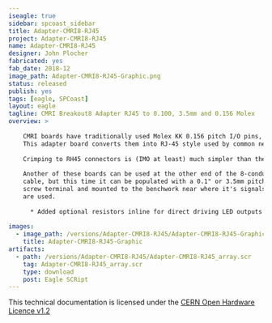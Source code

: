 ```yaml
---
iseagle: true
sidebar: spcoast_sidebar
title: Adapter-CMRI8-RJ45
project: Adapter-CMRI8-RJ45
name: Adapter-CMRI8-RJ45
designer: John Plocher
fabricated: yes
fab_date: 2018-12
image_path: Adapter-CMRI8-RJ45-Graphic.png
status: released
publish: yes
tags: [eagle, SPCoast]
layout: eagle
tagline: CMRI Breakout8 Adapter RJ45 to 0.100, 3.5mm and 0.156 Molex
overview: >
    
    CMRI boards have traditionally used Molex KK 0.156 pitch I/O pins, which required crimping matching connectors onto layout wiring.
    This adapter board converts them into RJ-45 style used by common network cables.
    
    Crimping to RH45 connectors is (IMO at least) much simpler than the alternative.
    
    Another of these boards can be used at the other end of the 8-conductor
    cable, but this time it can be populated with a 0.1" or 3.5mm pitch
    screw terminal and mounted to the benchwork near where it's signals
    are used.
    
      * Added optional resistors inline for direct driving LED outputs with a default (cuttable) link for use as inputs...
    
images:
  - image_path: /versions/Adapter-CMRI8-RJ45/Adapter-CMRI8-RJ45-Graphic.png
    title: Adapter-CMRI8-RJ45-Graphic
artifacts:
  - path: /versions/Adapter-CMRI8-RJ45/Adapter-CMRI8-RJ45_array.scr
    tag: Adapter-CMRI8-RJ45_array.scr
    type: download
    post: Eagle SCRipt
---
```



This technical documentation is licensed under the [CERN Open Hardware Licence v1.2](http://www.ohwr.org/attachments/2388/cern_ohl_v_1_2.txt)
